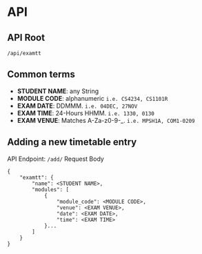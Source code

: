 # API

## API Root

```
/api/examtt
```

## Common terms
- **STUDENT NAME**: any String
- **MODULE CODE**: alphanumeric `i.e. CS4234, CS1101R`
- **EXAM DATE**: DDMMM. `i.e. 04DEC, 27NOV`
- **EXAM TIME**: 24-Hours HHMM. `i.e. 1330, 0130`
- **EXAM VENUE**: Matches A-Za-z0-9-_. `i.e. MPSH1A, COM1-0209`

## Adding a new timetable entry
API Endpoint: `/add/`
Request Body
```
{
    "examtt": {
        "name": <STUDENT NAME>,
        "modules": [
            {
                "module_code": <MODULE CODE>,
                "venue": <EXAM VENUE>,
                "date": <EXAM DATE>,
                "time": <EXAM TIME>
            }...
        ]
    }
}
```